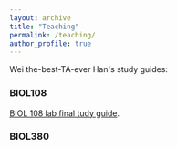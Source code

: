 ```yaml
---
layout: archive
title: "Teaching"
permalink: /teaching/
author_profile: true
---
```


Wei the-best-TA-ever Han's study guides:

### BIOL108

[BIOL 108 lab final tudy guide](/files/pdf/biol108.pdf). 

### BIOL380

